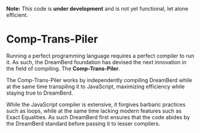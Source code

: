 **Note:** This code is __under development__ and is not yet functional, let alone efficient.
# Comp-Trans-Piler
Running a perfect programming language requires a perfect compiler to run it. As such, the DreamBerd foundation has devised the next innovation in the field of compiling. The **Comp-Trans-Piler**.

The Comp-Trans-Piler works by independently compiling DreamBerd while at the same time transpiling it to JavaScript, maximizing efficiency while staying true to DreamBerd.

While the JavaScript compiler is extensive, it forgives barbaric practices such as loops, while at the same time lacking modern features such as Exact Equalities. As such DreamBerd first ensures that the code abides by the DreamBerd standard before passing it to lesser compilers.

